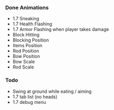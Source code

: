 ### Done Animations
- 1.7 Sneaking
- 1.7 Health Flashing
- 1.7 Armor Flashing when player takes damage
- Block Hitting
- Blocking Position
- Items Position
- Rod Position
- Bow Position
- Bow Scale
- Rod Scale

### Todo
- Swing at ground while eating / aiming
- 1.7 tab list (no heads)
- 1.7 debug menu